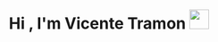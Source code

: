 <h1 align="center">Hi , I'm Vicente Tramon <img src="https://media.giphy.com/media/hvRJCLFzcasrR4ia7z/giphy.gif" width="35"></h1>
